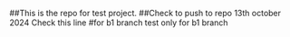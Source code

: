 ##This is the repo for test project.
##Check to push to repo 13th october 2024
Check this line
#for b1 branch
test only for b1 branch